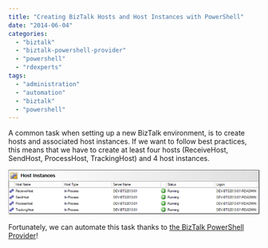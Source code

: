 ```yaml
---
title: "Creating BizTalk Hosts and Host Instances with PowerShell"
date: "2014-06-04"
categories: 
  - "biztalk"
  - "biztalk-powershell-provider"
  - "powershell"
  - "rdexperts"
tags: 
  - "administration"
  - "automation"
  - "biztalk"
  - "powershell"
---
```


A common task when setting up a new BizTalk environment, is to create hosts and associated host instances. If we want to follow best practices, this means that we have to create at least four hosts (ReceiveHost, SendHost, ProcessHost, TrackingHost) and 4 host instances.

![image7](image_thumb7.png "image")

Fortunately, we can automate this task thanks to [the BizTalk PowerShell Provider](https://psbiztalk.codeplex.com/)!

<script src="https://gist.github.com/jeroenmaes/a6edb2e3d4f22ae0dd4f.js"></script>
